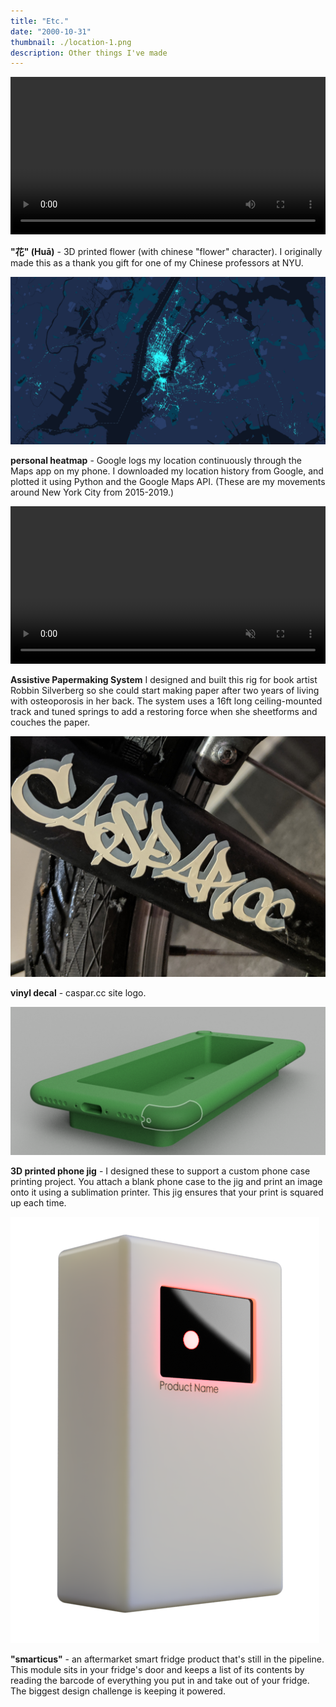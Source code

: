 ```yaml
---
title: "Etc."
date: "2000-10-31"
thumbnail: ./location-1.png
description: Other things I've made
---
```


<div class="kg-embed-card">
    <video width="100%" autoplay loop>
        <source src="hua-turntable-3.mp4" type="video/mp4"/>
        Your browser does not support the video tag :(
    </video>

</div>

**"花" (Huā)** - 3D printed flower (with chinese "flower" character). I originally made this as a thank you gift for one of my Chinese professors at NYU.

<div class="kg-card kg-image-card">

![location logging](./location-1.png)

</div>

**personal heatmap** - Google logs my location continuously through the Maps app on my phone. I downloaded my location history from Google, and plotted it using Python and the Google Maps API. (These are my movements around New York City from 2015-2019.)

<div class="kg-embed-card">
    <video width="100%" autoplay loop muted>
        <source src="assistive-papermaking-1.mp4" type="video/mp4"/>
        Your browser does not support the video tag :(
    </video>

</div>

**Assistive Papermaking System** I designed and built this rig for book artist Robbin Silverberg so she could start making paper after two years of living with osteoporosis in her back. The system uses a 16ft long ceiling-mounted track and tuned springs to add a restoring force when she sheetforms and couches the paper.   

<!-- <div class="kg-card kg-image-card">

![](./vacuum-forming-ginger-1.jpg)

</div> -->

<div class="kg-card kg-image-card">

![](./bike-decal-2.jpg)

</div>

**vinyl decal** - caspar.cc site logo.

<div class="kg-card kg-image-card">

![iphone jig](./iphone-jig.png)

</div>

**3D printed phone jig** - I designed these to support a custom phone case printing project. You attach a blank phone case to the jig and print an image onto it using a sublimation printer. This jig ensures that your print is squared up each time.

<div class="kg-card kg-image-card">

![aftermarket smart fridge](./smart-fridge-1.png)

</div>

**"smarticus"** - an aftermarket smart fridge product that's still in the pipeline. This module sits in your fridge's door and keeps a list of its contents by reading the barcode of everything you put in and take out of your fridge. The biggest design challenge is keeping it powered.

<!-- <figure class="kg-card kg-gallery-card">
    <div class="kg-gallery-container">
        <div class="kg-gallery-row">
            <div class="kg-gallery-image">
                <img src="hua.gif">
            </div>
             <div class="kg-gallery-image">
                <img src="bike-decal-1.jpg">
            </div>
        </div>
        <div class="kg-gallery-row">
          <div class="kg-gallery-image">
                <img src="https://caspar.cc/atonal-2017-1.jpg">
            </div>
            <div class="kg-gallery-image">
                <img src="https://caspar.cc/atonal-2017-2.jpg">
            </div>
        </div>
    </div>
</figure> -->
